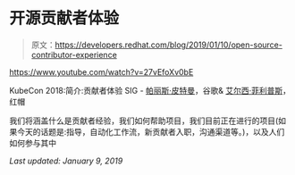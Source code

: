 # 开源贡献者体验

> 原文：<https://developers.redhat.com/blog/2019/01/10/open-source-contributor-experience>

https://www.youtube.com/watch?v=27vEfoXv0bE

KubeCon 2018:简介:贡献者体验 SIG - [帕丽斯·皮特曼](https://twitter.com/ParisInBmore)，谷歌& [艾尔西·菲利普斯](https://www.linkedin.com/in/elsie-phillips-0a197298/)，红帽

我们将涵盖什么是贡献者经验，我们如何帮助项目，我们目前正在进行的项目(如果今天的话题是:指导，自动化工作流，新贡献者入职，沟通渠道等。)，以及人们如何参与其中

*Last updated: January 9, 2019*